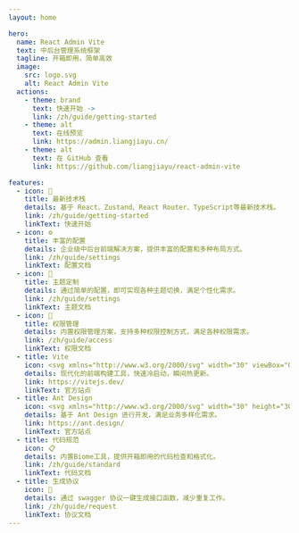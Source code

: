 ```yaml
---
layout: home

hero:
  name: React Admin Vite
  text: 中后台管理系统框架
  tagline: 开箱即用，简单高效
  image:
    src: logo.svg
    alt: React Admin Vite
  actions:
    - theme: brand
      text: 快速开始 ->
      link: /zh/guide/getting-started
    - theme: alt
      text: 在线预览
      link: https://admin.liangjiayu.cn/
    - theme: alt
      text: 在 GitHub 查看
      link: https://github.com/liangjiayu/react-admin-vite

features:
  - icon: 🚀
    title: 最新技术栈
    details: 基于 React、Zustand、React Router、TypeScript等最新技术栈。
    link: /zh/guide/getting-started
    linkText: 快速开始
  - icon: ⚙️
    title: 丰富的配置
    details: 企业级中后台前端解决方案，提供丰富的配置和多种布局方式。
    link: /zh/guide/settings
    linkText: 配置文档
  - icon: 🎨
    title: 主题定制
    details: 通过简单的配置，即可实现各种主题切换，满足个性化需求。
    link: /zh/guide/settings
    linkText: 主题文档
  - icon: 🔐
    title: 权限管理
    details: 内置权限管理方案，支持多种权限控制方式，满足各种权限需求。
    link: /zh/guide/access
    linkText: 权限文档
  - title: Vite
    icon: <svg xmlns="http://www.w3.org/2000/svg" width="30" viewBox="0 0 256 256.32"><defs><linearGradient id="a" x1="-.828%" x2="57.636%" y1="7.652%" y2="78.411%"><stop offset="0%" stop-color="#41D1FF"/><stop offset="100%" stop-color="#BD34FE"/></linearGradient><linearGradient id="b" x1="43.376%" x2="50.316%" y1="2.242%" y2="89.03%"><stop offset="0%" stop-color="#FFEA83"/><stop offset="8.333%" stop-color="#FFDD35"/><stop offset="100%" stop-color="#FFA800"/></linearGradient></defs><path fill="url(#a)" d="M255.153 37.938 134.897 252.976c-2.483 4.44-8.862 4.466-11.382.048L.875 37.958c-2.746-4.814 1.371-10.646 6.827-9.67l120.385 21.517a6.537 6.537 0 0 0 2.322-.004l117.867-21.483c5.438-.991 9.574 4.796 6.877 9.62Z"/><path fill="url(#b)" d="M185.432.063 96.44 17.501a3.268 3.268 0 0 0-2.634 3.014l-5.474 92.456a3.268 3.268 0 0 0 3.997 3.378l24.777-5.718c2.318-.535 4.413 1.507 3.936 3.838l-7.361 36.047c-.495 2.426 1.782 4.5 4.151 3.78l15.304-4.649c2.372-.72 4.652 1.36 4.15 3.788l-11.698 56.621c-.732 3.542 3.979 5.473 5.943 2.437l1.313-2.028 72.516-144.72c1.215-2.423-.88-5.186-3.54-4.672l-25.505 4.922c-2.396.462-4.435-1.77-3.759-4.114l16.646-57.705c.677-2.35-1.37-4.583-3.769-4.113Z"/></svg>
    details: 现代化的前端构建工具，快速冷启动，瞬间热更新。
    link: https://vitejs.dev/
    linkText: 官方站点
  - title: Ant Design
    icon: <svg xmlns="http://www.w3.org/2000/svg" width="30" height="30" viewBox="0 0 256 256"><defs><linearGradient id="SVGpFOXGdpp" x1="62.102%" x2="108.197%" y1="0%" y2="37.864%"><stop offset="0%" stop-color="#4285eb"/><stop offset="100%" stop-color="#2ec7ff"/></linearGradient><linearGradient id="SVG0Zta6duI" x1="69.644%" x2="54.043%" y1="0%" y2="108.457%"><stop offset="0%" stop-color="#29cdff"/><stop offset="37.86%" stop-color="#148eff"/><stop offset="100%" stop-color="#0a60ff"/></linearGradient><linearGradient id="SVGmVk7Keuh" x1="69.691%" x2="16.723%" y1="-12.974%" y2="117.391%"><stop offset="0%" stop-color="#fa816e"/><stop offset="41.473%" stop-color="#f74a5c"/><stop offset="100%" stop-color="#f51d2c"/></linearGradient><linearGradient id="SVGzo0qGUPO" x1="68.128%" x2="30.44%" y1="-35.691%" y2="114.943%"><stop offset="0%" stop-color="#fa8e7d"/><stop offset="51.264%" stop-color="#f74a5c"/><stop offset="100%" stop-color="#f51d2c"/></linearGradient></defs><g fill="none"><path fill="url(#SVGpFOXGdpp)" d="M116.85 4.545L4.53 116.775a15.396 15.396 0 0 0 0 21.812l112.32 112.229c6.039 6.033 15.792 6.033 21.83 0l47.095-47.056c5.408-5.404 5.408-14.165 0-19.568s-14.176-5.404-19.584 0l-35.702 35.672c-1.503 1.502-3.784 1.502-5.287 0l-89.696-89.622c-1.503-1.502-1.503-3.781 0-5.283l89.696-89.623c1.503-1.501 3.784-1.501 5.287 0l35.702 35.673c5.408 5.404 14.176 5.404 19.584 0s5.408-14.164 0-19.568l-47.09-47.05c-6.063-5.904-15.82-5.856-21.835.154"/><path fill="url(#SVG0Zta6duI)" d="M116.85 4.545L4.53 116.775a15.396 15.396 0 0 0 0 21.812l112.32 112.229c6.039 6.033 15.792 6.033 21.83 0l47.095-47.056c5.408-5.404 5.408-14.165 0-19.568s-14.176-5.404-19.584 0l-35.702 35.672c-1.503 1.502-3.784 1.502-5.287 0l-89.696-89.622c-1.503-1.502-1.503-3.781 0-5.283l89.696-89.623c3.742-3.226 9.849-9.76 18.815-11.29q9.996-1.703 21.857 7.5L138.686 4.39c-6.064-5.903-15.82-5.855-21.836.155"/><path fill="url(#SVGmVk7Keuh)" d="M196.647 173.754c5.408 5.404 14.176 5.404 19.584 0l34.739-34.71a15.396 15.396 0 0 0 0-21.812l-35.041-34.89c-5.421-5.397-14.192-5.389-19.603.018c-5.408 5.404-5.408 14.164 0 19.568l23.667 23.648c1.503 1.502 1.503 3.781 0 5.283l-23.346 23.327c-5.408 5.404-5.408 14.165 0 19.568"/><ellipse cx="128.327" cy="128.242" fill="url(#SVGzo0qGUPO)" rx="30.327" ry="30.302"/></g></svg>
    details: 基于 Ant Design 进行开发，满足业务多样化需求。
    link: https://ant.design/
    linkText: 官方站点
  - title: 代码规范
    icon: 📋
    details: 内置Biome工具，提供开箱即用的代码检查和格式化。
    link: /zh/guide/standard
    linkText: 代码文档
  - title: 生成协议
    icon: ​​🤖
    details: 通过 swagger 协议一键生成接口函数，减少重复工作。
    link: /zh/guide/request
    linkText: 协议文档
---
```


<style>
:root {
  --vp-home-hero-name-color: transparent;
  --vp-home-hero-name-background: -webkit-linear-gradient(120deg, #bd34fe 30%, #41d1ff);

  --vp-home-hero-image-background-image: linear-gradient(-45deg, #2166F7 50%, #8FB1F9 50%);
  --vp-home-hero-image-filter: blur(45px);
}

@media (min-width: 640px) {
  :root {
    --vp-home-hero-image-filter: blur(56px);
  }
}

@media (min-width: 960px) {
  :root {
    --vp-home-hero-image-filter: blur(90px);
  }
}
</style>
